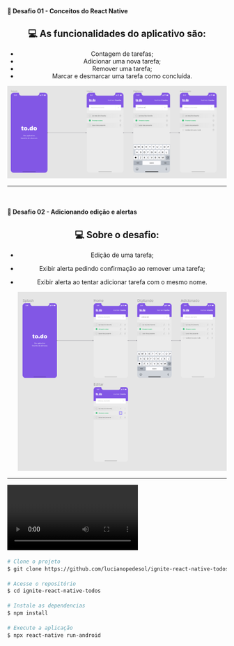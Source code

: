 

<br>
<div align="center">
 
  <h4 align="left">
    🚀  Desafio 01 - Conceitos do React Native
  </h4> 
  
##  💻 As funcionalidades do aplicativo são:

- Contagem de tarefas;
- Adicionar uma nova tarefa;
- Remover uma tarefa;
- Marcar e desmarcar uma tarefa como concluída.


   
<img src="./src/assets/images/Screenshot_3.png">
</div>

---

<br>
<div align="center">
 
  <h4 align="left">
    🚀  Desafio 02 - Adicionando edição e alertas
  </h4> 
  
##  💻 Sobre o desafio:

- Edição de uma tarefa;
- Exibir alerta pedindo confirmação ao remover uma tarefa;
- Exibir alerta ao tentar adicionar tarefa com o mesmo nome.

 
   
  <img src="./src/assets/images/Screenshot_4.png">
</div>

---

<video src="./src/assets/video/Peek_2021-07-06_14-37.mp4"></video>

```bash
# Clone o projeto
$ git clone https://github.com/lucianopedesol/ignite-react-native-todos.git

# Acesse o repositório
$ cd ignite-react-native-todos

# Instale as dependencias
$ npm install  

# Execute a aplicação
$ npx react-native run-android
 
```